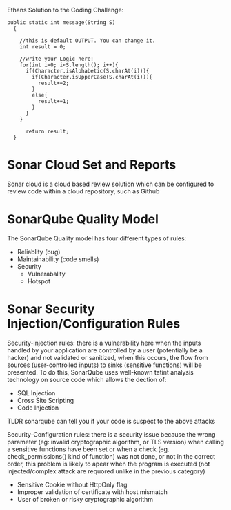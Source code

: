 Ethans Solution to the Coding Challenge:

```
public static int message(String S)
  {

    //this is default OUTPUT. You can change it.
    int result = 0;

    //write your Logic here:
    for(int i=0; i<S.length(); i++){
      if(Character.isAlphabetic(S.charAt(i))){
        if(Character.isUpperCase(S.charAt(i))){
          result+=2;
        }
        else{
          result+=1;
        }
      }
    }

      return result;
  }
```

# Sonar Cloud Set and Reports

Sonar cloud is a cloud based review solution which can be configured to review code within a cloud repository, such as Github

# SonarQube Quality Model

The SonarQube Quality model has four different types of rules:
- Reliablity (bug)
- Maintainability (code smells)
- Security
    - Vulnerabality
    - Hotspot

# Sonar Security Injection/Configuration Rules

Security-injection rules: there is a vulnerability here when the inputs handled by your application are controlled by a user (potentially be a hacker) and not validated or sanitized, when this occurs, the flow from sources (user-controlled inputs) to sinks (sensitive functions) will be presented. To do this, SonarQube uses well-known tatint analysis technology on source code which allows the dection of:
- SQL Injection
- Cross Site Scripting
- Code Injection

TLDR sonarqube can tell you if your code is suspect to the above attacks

Security-Configuration rules: there is a security issue because the wrong parameter (eg: invalid cryptographic algorithm, or TLS version) when calling a sensitive functions have been set or when a check (eg. check_permissions() kind of function) was not done, or not in the correct order, this problem is likely to apear when the program is executed (not injected/complex attack are requored unlike in the previous category)

- Sensitive Cookie without HttpOnly flag
- Improper validation of certificate with host mismatch
- User of broken or risky cryptographic algorithm
